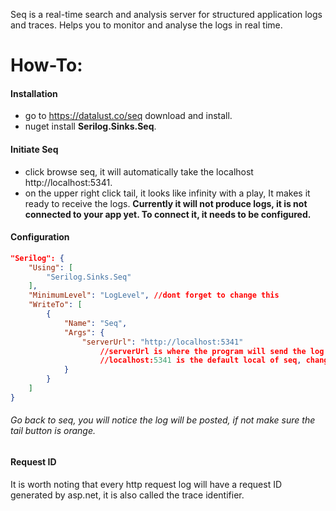 Seq is a real-time search and analysis server for structured application logs and traces.
Helps you to monitor and analyse the logs in real time.
# How-To:
#### Installation
- go to https://datalust.co/seq download and install.
- nuget install **Serilog.Sinks.Seq**.
#### Initiate Seq
- click browse seq, it will automatically take the localhost http://localhost:5341.
- on the upper right click tail, it looks like infinity with a play, It makes it ready to receive the logs.
**Currently it will not produce logs, it is not connected to your app yet. To connect it, it needs to be configured.**
#### Configuration
```json
"Serilog": {
	"Using": [
		"Serilog.Sinks.Seq"
	],
	"MinimumLevel": "LogLevel", //dont forget to change this
	"WriteTo": [
		{
			"Name": "Seq",
			"Args": {
				"serverUrl": "http://localhost:5341"
					//serverUrl is where the program will send the log and where seq should be listening.
					//localhost:5341 is the default local of seq, change it as necessary.
			}
		}
	]
}
```
###### Go back to seq, you will notice the log will be posted, if not make sure the tail button is orange.
#### Request ID
It is worth noting that every http request log will have a request ID generated by asp.net, it is also called the trace identifier.